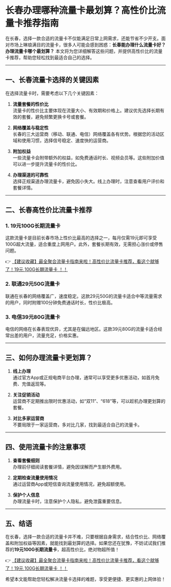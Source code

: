# 长春办理哪种流量卡最划算？高性价比流量卡推荐指南

在长春，选择一款合适的流量卡不仅能满足日常上网需求，还能节省不少开支。面对市场上琳琅满目的流量卡，很多人可能会感到困惑：**长春能办理什么流量卡好？办理流量卡哪个最划算？** 本文将为您详细解答这些问题，并提供高性价比的流量卡推荐，帮助您轻松找到最适合自己的选择。

---

## 一、长春流量卡选择的关键因素

在选择流量卡时，需要考虑以下几个关键因素：

1. **流量套餐的性价比**  
   流量卡的性价比主要体现在流量大小、有效期和价格上。建议优先选择长期有效的套餐，避免频繁更换卡号或套餐。

2. **网络覆盖与稳定性**  
   长春的三大运营商（移动、联通、电信）网络覆盖各有优势。根据您的活动区域和使用习惯，选择信号稳定、速度快的运营商。

3. **附加权益**  
   一些流量卡会附带额外的权益，如免费通话时长、视频会员等。这些附加价值可以进一步提升流量卡的性价比。

4. **办理渠道的可靠性**  
   选择正规渠道办理流量卡，避免因小失大。线上办理时，注意查看用户评价和套餐详情。

---

## 二、长春高性价比流量卡推荐

### 1. 19元100G长期流量卡  
这款流量卡是目前长春市场上性价比最高的选择之一，每月仅需19元即可享受100G超大流量，适合重度上网用户。此外，套餐长期有效，无需担心涨价或停售问题。

👉 [【建议收藏】最全聚合流量卡指南来啦！高性价比流量卡推荐，看这个就够了！19元 100G长期流量卡 ！！](https://bit.ly/Liuliangka)

### 2. 联通29元50G流量卡  
联通在长春的网络覆盖广，速度稳定。这款29元50G的流量卡适合中等流量需求的用户，同时附赠100分钟免费通话时长，性价比极高。

### 3. 电信39元80G流量卡  
电信的网络在长春表现优异，尤其是在偏远地区。这款39元80G的流量卡适合经常出差的用户，流量充足，价格实惠。

---

## 三、如何办理流量卡更划算？

1. **线上办理**  
   通过官方App或正规电商平台办理，通常可以享受更多优惠活动，如首月免费、充值返现等。

2. **关注促销活动**  
   运营商不定期推出限时优惠活动，如“双11”、“618”等，可以趁机办理更划算的套餐。

3. **对比多家运营商**  
   不要局限于一家运营商，多对比几家，找到最适合自己的流量卡。

---

## 四、使用流量卡的注意事项

1. **查看套餐细则**  
   办理前仔细阅读套餐详情，避免因误解而产生额外费用。

2. **定期检查流量使用情况**  
   通过运营商App或短信查询流量使用情况，避免超额使用。

3. **保护个人信息**  
   办理流量卡时，注意保护个人隐私，避免泄露重要信息。

---

## 五、结语

在长春，选择一款合适的流量卡并不难，只要根据自身需求，结合性价比、网络覆盖和附加权益等因素，就能找到最划算的选择。如果您还在犹豫，不妨试试我们推荐的**19元100G长期流量卡**，超高性价比，绝对物超所值！

👉 [【建议收藏】最全聚合流量卡指南来啦！高性价比流量卡推荐，看这个就够了！19元 100G长期流量卡 ！！](https://bit.ly/Liuliangka)

希望本文能帮助您轻松解决流量卡选择的难题，享受更便捷、更实惠的上网体验！